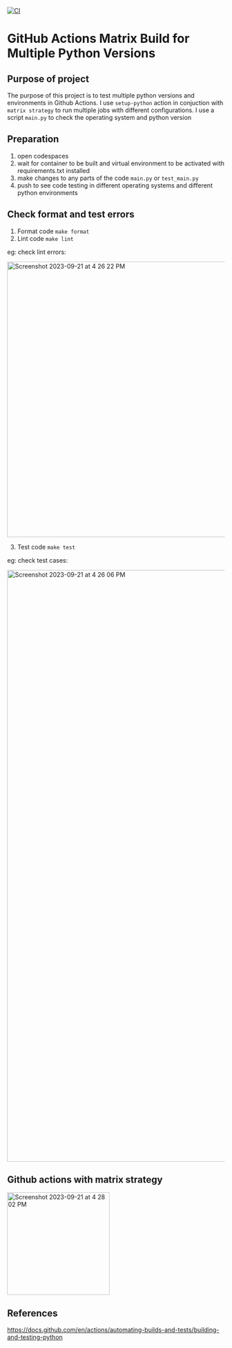 [![CI](https://github.com/nogibjj/Jeremy_Tan_IDS706_Week4/actions/workflows/ci.yml/badge.svg)](https://github.com/nogibjj/Jeremy_Tan_IDS706_Week4/actions/workflows/ci.yml)
# GitHub Actions Matrix Build for Multiple Python Versions
## Purpose of project
The purpose of this project is to test multiple python versions and environments in Github Actions. I use `setup-python` action in conjuction with `matrix strategy` to run multiple jobs with different configurations. I use a script `main.py` to check the operating system and python version

## Preparation
1. open codespaces 
2. wait for container to be built and virtual environment to be activated with requirements.txt installed 
3. make changes to any parts of the code `main.py` or `test_main.py`
4. push to see code testing in different operating systems and different python environments 

## Check format and test errors 
1. Format code `make format`
2. Lint code `make lint`

eg: check lint errors:

<img width="637" alt="Screenshot 2023-09-21 at 4 26 22 PM" src="https://github.com/nogibjj/Jeremy_Tan_IDS706_Week4/assets/36715338/ccb23483-1501-49b7-b3ef-e4303da37079">


3. Test code `make test`

eg: check test cases:

<img width="1368" alt="Screenshot 2023-09-21 at 4 26 06 PM" src="https://github.com/nogibjj/Jeremy_Tan_IDS706_Week4/assets/36715338/85e027d9-e271-4f4b-97cc-0b4cdf94b6b1">

## Github actions with matrix strategy 

<img width="237" alt="Screenshot 2023-09-21 at 4 28 02 PM" src="https://github.com/nogibjj/Jeremy_Tan_IDS706_Week4/assets/36715338/1fccb552-74b9-4773-a411-b885732a57a2">
    
## References 
https://docs.github.com/en/actions/automating-builds-and-tests/building-and-testing-python


